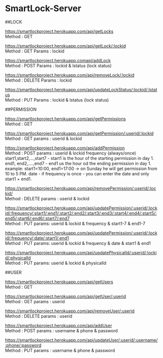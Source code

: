 # SmartLock-Server

##LOCK

https://smartlockproject.herokuapp.com/api/getLocks  
    Method : GET

https://smartlockproject.herokuapp.com/api/getLock/:lockid  
    Method : GET
    Params : lockid

https://smartlockproject.herokuapp.comapi/addLock  
    Method : POST
    Params : lockid & lstatus (lock status)

https://smartlockproject.herokuapp.com/api/removeLock/:lockid  
    Method : DELETE
    Params : lockid

https://smartlockproject.herokuapp.com/api/updateLockStatus/:lockid/:lstatus  
   Method : PUT
   Params : lockid & lstatus (lock status)


##PERMISSION

https://smartlockproject.herokuapp.com/api/getPermissions  
   Method : GET

https://smartlockproject.herokuapp.com/api/getPermission/:userid/:lockid  
    Method : GET
    params : userid & lockid

https://smartlockproject.herokuapp.com/api/addPermission  
    Method : POST
    params : userid & lockid
            frequency (always/once)
            start1,start2,...,start7 - start1 is the hour of the starting permission in day 1.
            end1, end2,....,end7 - end1 us the hour od the ending permission in day 1.
            example:
            start1=10:00, end1=17:00 -> on Sunday he will get permission from 10 to 5 PM.
            date - if frequency is once - you can enter the date and only start1 + end1.



https://smartlockproject.herokuapp.com/api/removePermission/:userid/:lockid/  
    Method : DELETE
    params : userid & lockid

https://smartlockproject.herokuapp.com/api/updatePermission/:userid/:lockid/:frequency/:start1/:end1/:start2/:end2/:start3/:end3/:start4/:end4/:start5/:end5/:start6/:end6/:start7/:end7  
    Method : PUT
    params: userid & lockid & frequency & start1-7 & end1-7

https://smartlockproject.herokuapp.com/api/updatePermission/:userid/:lockid/:frequency/:date/:start1/:end1  
    Method : PUT
    params: userid & lockid & frequency & date & start1 & end1

https://smartlockproject.herokuapp.com/api/updatePhysicalId/:userid/:lockid/:physicalId  
    Method : PUT
    params: userid & lockid & physicalId

##USER

https://smartlockproject.herokuapp.com/api/getUsers  
    Method : GET

https://smartlockproject.herokuapp.com/api/getUser/:userid  
    Method : GET
    params : userid

https://smartlockproject.herokuapp.com/api/removeUser/:userid  
    Method : DELETE
    params : userid

https://smartlockproject.herokuapp.com/api/addUser  
    Method : POST
    params : username & phone & password

https://smartlockproject.herokuapp.com/api/updateUser/:userid/:username/:phone/:password  
    Method : PUT
    params : username & phone & password



